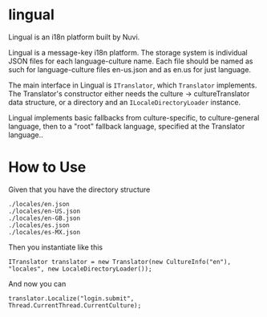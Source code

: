 lingual
======

Lingual is an i18n platform built by Nuvi.

Lingual is a message-key i18n platform. The storage system is individual JSON files for each language-culture name. Each file should be named as such for language-culture files en-us.json and as en.us for just language.

The main interface in Lingual is `ITranslator`, which `Translator` implements. The Translator's constructor either needs the culture -> cultureTranslator data structure, or a directory and an `ILocaleDirectoryLoader` instance.

Lingual implements basic fallbacks from culture-specific, to culture-general language, then to a "root" fallback language, specified at the Translator language..

How to Use
==========

Given that you have the directory structure
```
./locales/en.json
./locales/en-US.json
./locales/en-GB.json
./locales/es.json
./locales/es-MX.json
```

Then you instantiate like this
```
ITranslator translator = new Translator(new CultureInfo("en"), "locales", new LocaleDirectoryLoader());
```

And now you can

`translator.Localize("login.submit", Thread.CurrentThread.CurrentCulture);`
